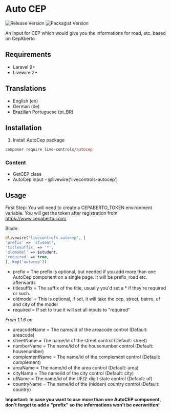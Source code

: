 # Auto CEP
 ![Release Version](https://img.shields.io/github/v/release/live-controls/autocep)
 ![Packagist Version](https://img.shields.io/packagist/v/live-controls/autocep?color=%23007500)

 An Input for CEP which would give you the informations for road, etc. based on CepAberto

## Requirements
- Laravel 9+
- Livewire 2+


## Translations
- English (en)
- German (de)
- Brazilian Portuguese (pt_BR)


## Installation

1. Install AutoCep package
```ps
composer require live-controls/autocep
```


### Content
- GetCEP class
- AutoCep input - @livewire('livecontrols-autocep')


## Usage
First Step:
You will need to create a CEPABERTO_TOKEN environment variable. You will get the token after registration from https://www.cepaberto.com/

Blade:
```php
@livewire('livecontrols-autocep', [
'prefix' => 'student',
'titlesuffix' => '*',
'oldmodel' => $student,
'required' => true,
], key('autocep'))
```
* prefix = The prefix is optional, but needed if you add more than one AutoCep component on a single page. It will be prefix_road etc. afterwards
* titlesuffix = The suffix of the title, usually you'd set a * if they're required or such.
* oldmodel = This is optional, if set, it will take the cep, street, bairro, uf and city of the model
* required = If set to true it will set all inputs to "required"

*From 1.1.6 on*
* areacodeName = The name/id of the areacode control (Default: areacode)
* streetName = The name/id of the street control (Default: street)
* numberName = The name/id of the housenumber control (Default: housenumber)
* complementName = The name/id of the complement control (Default: complement)
* areaName = The name/id of the area control (Default: area)
* cityName = The name/id of the city control (Default: city)
* ufName = The name/id of the UF/2-digit state control (Default: uf)
* countryName = The name/id of the (hidden) country control (Default: country)

**Important: In case you want to use more than one AutoCEP component, don't forget to add a "prefix" so the informations won't be overwritten!**
